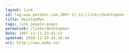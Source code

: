 ```yaml
---
layout: link
id: tag:www.patater.com,2007-11-11:/links/desktopman
title: DesktopMan
tags: link people-pages
permalink: /links/desktopman
date: 2007-11-11 23:41:13
updated: 2010-12-19 03:36:44
uri: http://www.auby.no/
---
```

